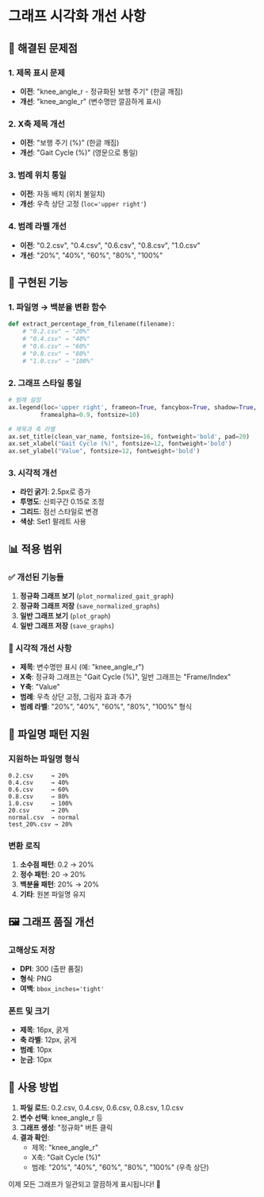 # 그래프 시각화 개선 사항

## 🎯 해결된 문제점

### 1. **제목 표시 문제**
- **이전**: "knee_angle_r - 정규화된 보행 주기" (한글 깨짐)
- **개선**: "knee_angle_r" (변수명만 깔끔하게 표시)

### 2. **X축 제목 개선**
- **이전**: "보행 주기 (%)" (한글 깨짐)
- **개선**: "Gait Cycle (%)" (영문으로 통일)

### 3. **범례 위치 통일**
- **이전**: 자동 배치 (위치 불일치)
- **개선**: 우측 상단 고정 (`loc='upper right'`)

### 4. **범례 라벨 개선**
- **이전**: "0.2.csv", "0.4.csv", "0.6.csv", "0.8.csv", "1.0.csv"
- **개선**: "20%", "40%", "60%", "80%", "100%"

## 🔧 구현된 기능

### 1. **파일명 → 백분율 변환 함수**
```python
def extract_percentage_from_filename(filename):
    # "0.2.csv" → "20%"
    # "0.4.csv" → "40%"
    # "0.6.csv" → "60%"
    # "0.8.csv" → "80%"
    # "1.0.csv" → "100%"
```

### 2. **그래프 스타일 통일**
```python
# 범례 설정
ax.legend(loc='upper right', frameon=True, fancybox=True, shadow=True, 
         framealpha=0.9, fontsize=10)

# 제목과 축 라벨
ax.set_title(clean_var_name, fontsize=16, fontweight='bold', pad=20)
ax.set_xlabel("Gait Cycle (%)", fontsize=12, fontweight='bold')
ax.set_ylabel("Value", fontsize=12, fontweight='bold')
```

### 3. **시각적 개선**
- **라인 굵기**: 2.5px로 증가
- **투명도**: 신뢰구간 0.15로 조정
- **그리드**: 점선 스타일로 변경
- **색상**: Set1 팔레트 사용

## 📊 적용 범위

### ✅ 개선된 기능들
1. **정규화 그래프 보기** (`plot_normalized_gait_graph`)
2. **정규화 그래프 저장** (`save_normalized_graphs`)
3. **일반 그래프 보기** (`plot_graph`)
4. **일반 그래프 저장** (`save_graphs`)

### 🎨 시각적 개선 사항
- **제목**: 변수명만 표시 (예: "knee_angle_r")
- **X축**: 정규화 그래프는 "Gait Cycle (%)", 일반 그래프는 "Frame/Index"
- **Y축**: "Value"
- **범례**: 우측 상단 고정, 그림자 효과 추가
- **범례 라벨**: "20%", "40%", "60%", "80%", "100%" 형식

## 🔄 파일명 패턴 지원

### 지원하는 파일명 형식
```
0.2.csv     → 20%
0.4.csv     → 40%
0.6.csv     → 60%
0.8.csv     → 80%
1.0.csv     → 100%
20.csv      → 20%
normal.csv  → normal
test_20%.csv → 20%
```

### 변환 로직
1. **소수점 패턴**: 0.2 → 20%
2. **정수 패턴**: 20 → 20%
3. **백분율 패턴**: 20% → 20%
4. **기타**: 원본 파일명 유지

## 🖼️ 그래프 품질 개선

### 고해상도 저장
- **DPI**: 300 (출판 품질)
- **형식**: PNG
- **여백**: `bbox_inches='tight'`

### 폰트 및 크기
- **제목**: 16px, 굵게
- **축 라벨**: 12px, 굵게
- **범례**: 10px
- **눈금**: 10px

## 🚀 사용 방법

1. **파일 로드**: 0.2.csv, 0.4.csv, 0.6.csv, 0.8.csv, 1.0.csv
2. **변수 선택**: knee_angle_r 등
3. **그래프 생성**: "정규화" 버튼 클릭
4. **결과 확인**: 
   - 제목: "knee_angle_r"
   - X축: "Gait Cycle (%)"
   - 범례: "20%", "40%", "60%", "80%", "100%" (우측 상단)

이제 모든 그래프가 일관되고 깔끔하게 표시됩니다! 🎉